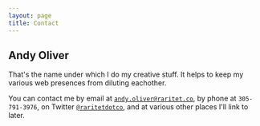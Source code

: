 ```yaml
---
layout: page
title: Contact
---
```


## Andy Oliver

That's the name under which I do my creative stuff. It helps to keep my various web presences from diluting eachother.

You can contact me by email at [`andy.oliver@raritet.co`](mailto:andy.oliver@raritet.co), by phone at `305-791-3976`, on Twitter [`@raritetdotco`](http://twitter.com/rartetdotco), and at various other places I'll link to later.
